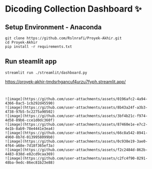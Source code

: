 # Dicoding Collection Dashboard ✨

## Setup Environment - Anaconda
```
git clone https://github.com/Rslnrafi/Proyek-Akhir.git
cd Proyek-Akhir
pip install -r requirements.txt
```

## Run steamlit app
```
streamlit run ./streamlit/dashboard.py
```

https://proyek-akhir-tmdsrhgancuf4urzu7fyph.streamlit.app/
```


![image](https://github.com/user-attachments/assets/0196afc2-4a94-4366-8ac5-1cb292d45590)
![image](https://github.com/user-attachments/assets/8b43a24f-a3b3-4738-97b5-5c2275a90502)
![image](https://github.com/user-attachments/assets/3bf4b21c-f974-4d58-89b6-cce1d0dc360f)
![image](https://github.com/user-attachments/assets/87460e1e-e7c2-4e1b-8ab9-78e4441e3ea4)
![image](https://github.com/user-attachments/assets/66c8a542-8941-4960-8b7d-0139958099b0)
![image](https://github.com/user-attachments/assets/0c938e19-3ae0-4f64-a68e-7d18f365ef3a)
![image](https://github.com/user-attachments/assets/f2c2484d-862b-4483-838d-e82cd9caa369)
![image](https://github.com/user-attachments/assets/c2fc4f90-8291-48ba-9edc-86ec81b23e88)

